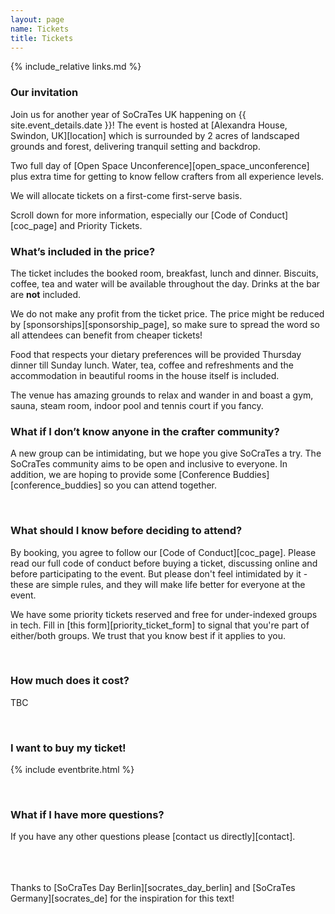 ```yaml
---
layout: page
name: Tickets
title: Tickets
---
```


{% include_relative links.md %}

### Our invitation
Join us for another year of SoCraTes UK happening on {{ site.event_details.date }}! The event is hosted at [Alexandra House, Swindon, UK][location] which is surrounded by 2 acres of landscaped grounds and forest, delivering tranquil setting and backdrop.

Two full day of [Open Space Unconference][open_space_unconference] plus extra time for getting to know fellow crafters from all experience levels.

We will allocate tickets on a first-come first-serve basis.

Scroll down for more information, especially our [Code of Conduct][coc_page] and Priority Tickets.


### What’s included in the price?

The ticket includes the booked room, breakfast, lunch and dinner. Biscuits, coffee, tea and water will be available throughout the day. Drinks at the bar are **not** included.

We do not make any profit from the ticket price. The price might be reduced by [sponsorships][sponsorship_page], so make sure to spread the word so all attendees can benefit from cheaper tickets!

Food that respects your dietary preferences will be provided Thursday dinner till Sunday lunch. Water, tea, coffee and refreshments and the accommodation in beautiful rooms in the house itself is included.

The venue has amazing grounds to relax and wander in and boast a gym, sauna, steam room, indoor pool and tennis court if you fancy.

### What if I don’t know anyone in the crafter community?

A new group can be intimidating, but we hope you give SoCraTes a try. The SoCraTes community aims to be open and inclusive to everyone. In addition, we are hoping to provide some [Conference Buddies][conference_buddies] so you can attend together.

<br>

### What should I know before deciding to attend?
By booking, you agree to follow our [Code of Conduct][coc_page]. Please read our full code of conduct before buying a ticket, discussing online and before participating to the event. But please don't feel intimidated by it - these are simple rules, and they will make life better for everyone at the event.

We have some priority tickets reserved and free for under-indexed groups in tech. Fill in [this form][priority_ticket_form] to signal that you're part of either/both groups. We trust that you know best if it applies to you.

<br>

### How much does it cost?

TBC

<br>


### I want to buy my ticket!

{% include eventbrite.html %}

<br>

### What if I have more questions?
If you have any other questions please [contact us directly][contact].

<br><br><br>
Thanks to [SoCraTes Day Berlin][socrates_day_berlin] and [SoCraTes Germany][socrates_de] for the inspiration for this text!
